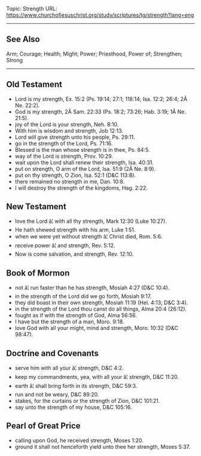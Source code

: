 Topic: Strength
URL: https://www.churchofjesuschrist.org/study/scriptures/tg/strength?lang=eng

---

## See Also

Arm; Courage; Health; Might; Power; Priesthood, Power of; Strengthen; Strong

---

## Old Testament

- Lord is my strength, Ex. 15:2 (Ps. 19:14; 27:1; 118:14; Isa. 12:2; 26:4; 2Â Ne. 22:2).
- God is my strength, 2Â Sam. 22:33 (Ps. 18:2; 73:26; Hab. 3:19; 1Â Ne. 21:5).
- joy of the Lord is your strength, Neh. 8:10.
- With him is wisdom and strength, Job 12:13.
- Lord will give strength unto his people, Ps. 29:11.
- go in the strength of the Lord, Ps. 71:16.
- Blessed is the man whose strength is in thee, Ps. 84:5.
- way of the Lord is strength, Prov. 10:29.
- wait upon the Lord shall renew their strength, Isa. 40:31.
- put on strength, O arm of the Lord, Isa. 51:9 (2Â Ne. 8:9).
- put on thy strength, O Zion, Isa. 52:1 (D&C 113:8).
- there remained no strength in me, Dan. 10:8.
- I will destroy the strength of the kingdoms, Hag. 2:22.

## New Testament

- love the Lord â¦ with all thy strength, Mark 12:30 (Luke 10:27).
- He hath shewed strength with his arm, Luke 1:51.
- when we were yet without strength â¦ Christ died, Rom. 5:6.
- receive power â¦ and strength, Rev. 5:12.
- Now is come salvation, and strength, Rev. 12:10.

## Book of Mormon

- not â¦ run faster than he has strength, Mosiah 4:27 (D&C 10:4).
- in the strength of the Lord did we go forth, Mosiah 9:17.
- they did boast in their own strength, Mosiah 11:19 (Hel. 4:13; D&C 3:4).
- in the strength of the Lord thou canst do all things, Alma 20:4 (26:12).
- fought as if with the strength of God, Alma 56:56.
- I have but the strength of a man, Moro. 9:18.
- love God with all your might, mind and strength, Moro. 10:32 (D&C 98:47).

## Doctrine and Covenants

- serve him with all your â¦ strength, D&C 4:2.
- keep my commandments, yea, with all your â¦ strength, D&C 11:20.
- earth â¦ shall bring forth in its strength, D&C 59:3.
- run and not be weary, D&C 89:20.
- stakes, for the curtains or the strength of Zion, D&C 101:21.
- say unto the strength of my house, D&C 105:16.

## Pearl of Great Price

- calling upon God, he received strength, Moses 1:20.
- ground it shall not henceforth yield unto thee her strength, Moses 5:37.

